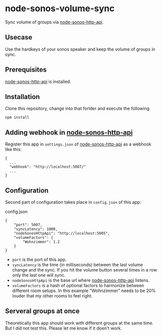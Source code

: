 # node-sonos-volume-sync
Sync volume of groups via [node-sonos-http-api](https://github.com/jishi/node-sonos-http-api).

## Usecase
Use the hardkeys of your sonos speaker and keep the volume of groups in sync.

## Prerequisites

[node-sonos-http-api](https://github.com/jishi/node-sonos-http-api) is installed.

## Installation

Clone this repository, change into that forlder and execute the following
```
npm install
```

## Adding webhook in [node-sonos-http-api](https://github.com/jishi/node-sonos-http-api)

Register this app in `settings.json` of [node-sonos-http-api](https://github.com/jishi/node-sonos-http-api) as a webhook like this:

```
{
  ...
  "webhook": "http://localhost:5007/"
  ...
}    
```

## Configuration 

Second part of configuration takes place in `config.json` of this app:

config.json
```
{
	"port": 5007,
	"syncLatency": 1000,
	"nodeSonosHttpApi": "http://localhost:5005",
	"volumeFactors": {
		"Wohnzimmer": 1.2
	}
}
```

- `port` is the port of this app.
- `syncLatency` is the time (in milliseconds) between the last volume change and the sync. If you hit the volume button several times in a row only the last one will sync.
- `nodeSonosHttpApi` is the base url where [node-sonos-http-api](https://github.com/jishi/node-sonos-http-api) listens.
- `volumeFactors` is a hash of optional factors to harmonize between different room setups. In this example "Wohnzimmer" needs to be 20% louder that my other rooms to feel right.

## Serveral groups at once

Theoretically this app should work with different groups at the same time. But I did not test this. Please let me know if it doen't work.